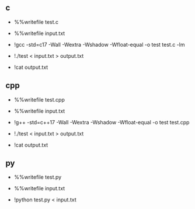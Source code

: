 ## c

* %%writefile test.c

* %%writefile input.txt

* !gcc -std=c17 -Wall -Wextra -Wshadow -Wfloat-equal -o test test.c -lm
* !./test < input.txt > output.txt
* !cat output.txt

## cpp

* %%writefile test.cpp

* %%writefile input.txt

* !g++ -std=c++17 -Wall -Wextra -Wshadow -Wfloat-equal -o test test.cpp
* !./test < input.txt > output.txt
* !cat output.txt

## py

* %%writefile test.py

* %%writefile input.txt

* !python test.py < input.txt
